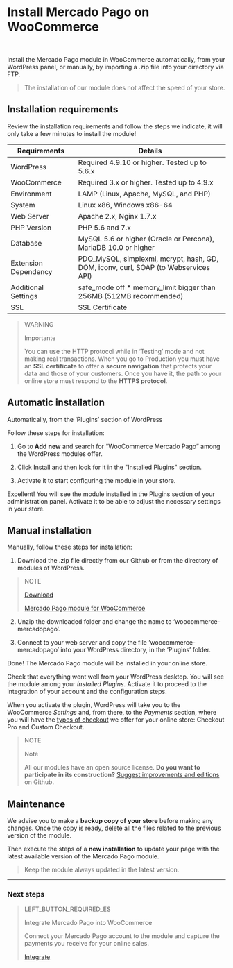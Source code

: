 # Install Mercado Pago on WooCommerce
<br/>

Install the Mercado Pago module in WooCommerce automatically, from your WordPress panel, or manually, by importing a .zip file into your directory via FTP. 

> The installation of our module does not affect the speed of your store.

## Installation requirements

Review the installation requirements and follow the steps we indicate, it will only take a few minutes to install the module!

| Requirements | Details |
| --- | --- |
| WordPress | Required 4.9.10 or higher. Tested up to 5.6.x |
| WooCommerce | Required 3.x or higher. Tested up to 4.9.x |
| Environment | LAMP (Linux, Apache, MySQL, and PHP) |
| System | Linux x86, Windows x86-64 |
| Web Server | Apache 2.x, Nginx 1.7.x |
| PHP Version | PHP 5.6 and 7.x |
| Database | MySQL 5.6 or higher (Oracle or Percona), MariaDB 10.0 or higher |
| Extension Dependency | PDO_MySQL, simplexml, mcrypt, hash, GD, DOM, iconv, curl, SOAP (to Webservices API) |
| Additional Settings | safe_mode off * memory_limit bigger than 256MB (512MB recommended) |
| SSL | SSL Certificate |

> WARNING
>
> Importante
>
> You can use the HTTP protocol while in ‘Testing’ mode and not making real transactions. When you go to Production you must have an **SSL certificate** to offer a **secure navigation** that protects your data and those of your customers. Once you have it, the path to your online store must respond to the **HTTPS protocol**.

## Automatic installation

Automatically, from the ‘Plugins’ section of WordPress

Follow these steps for installation:

1) Go to **Add new** and search for “WooCommerce Mercado Pago” among the WordPress modules offer.

2) Click Install and then look for it in the "Installed Plugins" section. 

3) Activate it to start configuring the module in your store.

Excellent! You will see the module installed in the Plugins section of your administration panel. Activate it to be able to adjust the necessary settings in your store.

## Manual installation

Manually, follow these steps for installation: 

1) Download the .zip file directly from our Github or from the directory of modules of WordPress.
                    
> NOTE
>
> [Download](https://github.com/mercadopago/cart-woocommerce/archive/master.zip)
>
> [Mercado Pago module for WooCommerce ](https://github.com/mercadopago/cart-woocommerce/archive/master.zip)

2) Unzip the downloaded folder and change the name to ‘woocommerce-mercadopago’.

3) Connect to your web server and copy the file ‘woocommerce-mercadopago’ into your WordPress directory, in the ‘Plugins’ folder.

Done! The Mercado Pago module will be installed in your online store.

Check that everything went well from your WordPress desktop. You will see the module among your *Installed Plugins*. Activate it to proceed to the integration of your account and the configuration steps.

When you activate the plugin, WordPress will take you to the WooCommerce *Settings* and, from there, to the *Payments* section, where you will have the [types of checkout](https://www.mercadopago[FAKER][URL][DOMAIN]/developers/en/guides/plugins/woocommerce/introduction/#bookmark_checkout_types) we offer for your online store: Checkout Pro and Custom Checkout.

> NOTE
>
> Note
>
> All our modules have an open source license. **Do you want to participate in its construction?** [Suggest improvements and editions](https://github.com/mercadopago/cart-woocommerce) on Github.

## Maintenance

We advise you to make a **backup copy of your store** before making any changes. Once the copy is ready, delete all the files related to the previous version of the module.

Then execute the steps of a **new installation** to update your page with the latest available version of the Mercado Pago module.

> Keep the module always updated in the latest version.

---

### Next steps

> LEFT_BUTTON_REQUIRED_ES
>
> Integrate Mercado Pago into WooCommerce
>
> Connect your Mercado Pago account to the module and capture the payments you receive for your online sales.
>
>
> [Integrate](https://www.mercadopago[FAKER][URL][DOMAIN]/developers/en/guides/plugins/woocommerce/integration)
